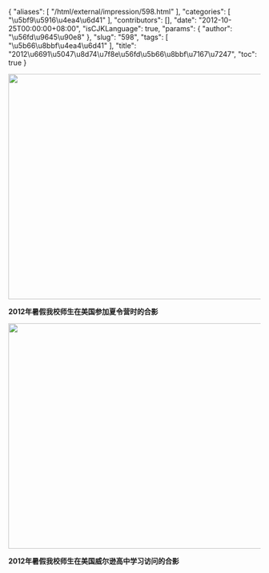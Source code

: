 {
    "aliases": [
        "/html/external/impression/598.html"
    ],
    "categories": [
        "\u5bf9\u5916\u4ea4\u6d41"
    ],
    "contributors": [],
    "date": "2012-10-25T00:00:00+08:00",
    "isCJKLanguage": true,
    "params": {
        "author": "\u56fd\u9645\u90e8"
    },
    "slug": "598",
    "tags": [
        "\u5b66\u8bbf\u4ea4\u6d41"
    ],
    "title": "2012\u6691\u5047\u8d74\u7f8e\u56fd\u5b66\u8bbf\u7167\u7247",
    "toc": true
}

<img
    src="https://cdn.tfls.online/mirror/full/933e6eb53e19e1369d39ca3a3522cab3ef592129.jpg"
    style="display:block;margin-left:auto;margin-right:auto;"
    decoding="async"
    fetchpriority="auto"
    loading="lazy"
    height="450"
    width="600"
/>

**2012年暑假我校师生在美国参加夏令营时的合影**

**<img
    src="https://cdn.tfls.online/mirror/full/792e59eca47ea22b5b618ac7f2a5a310f1ff9c3d.jpg"
    style="display:block;margin-left:auto;margin-right:auto;"
    decoding="async"
    fetchpriority="auto"
    loading="lazy"
    height="450"
    width="600"
/>**

**2012年暑假我校师生在美国威尔逊高中学习访问的合影**

 

